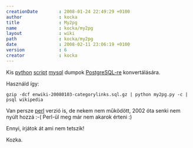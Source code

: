 ```yaml
---
creationDate        : 2008-01-24 22:49:29 +0100 
author              : kocka 
title               : My2pg 
name                : kocka/my2pg 
layout              : wiki 
path                : kocka/my2pg 
date                : 2008-02-11 23:06:19 +0100 
version             : 6 
creator             : kocka 
---
```

Kis [python](../python.html) [script](../scripting.html) [mysql](../MySQL.html) dumpok [PostgreSQL-re](../PostgreSQL.html) konvertálására.


Használd így:

```
gzip -dcf enwiki-20080103-categorylinks.sql.gz | python my2pg.py -c | psql wikipedia
```

Van persze [perl](../perl.html) verzió is, de nekem nem működött, 2002 óta senki nem nyúlt hozzá :-( Perl-ül meg már nem akarok érteni :)

Ennyi, írjátok át ami nem tetszik!

Kozka.
